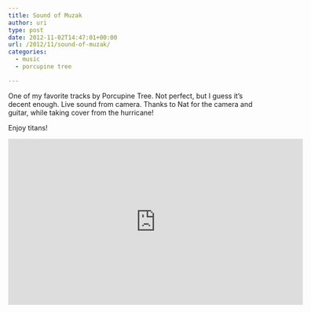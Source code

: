 ```yaml
---
title: Sound of Muzak
author: uri
type: post
date: 2012-11-02T14:47:01+00:00
url: /2012/11/sound-of-muzak/
categories:
  - music
  - porcupine tree

---
```

One of my favorite tracks by Porcupine Tree. Not perfect, but I guess it&#8217;s decent enough. Live sound from camera. Thanks to Nat for the camera and guitar, while taking cover from the hurricane!

Enjoy titans!

<iframe width="600" height="338" src="http://www.youtube.com/embed/Cmlc7-GlVcI" frameborder="0" allowfullscreen></iframe>
